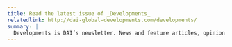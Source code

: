 ```yaml
---
title: Read the latest issue of _Developments_
relatedlink: http://dai-global-developments.com/developments/
summary: |
  Developments is DAI’s newsletter. News and feature articles, opinion pieces, and interviews highlight DAI projects and offer insight into global development issues of the day.
---
```

